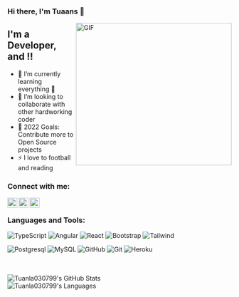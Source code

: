 ### Hi there, I'm Tuaans  👋

<img align="right" alt="GIF" src="https://github.com/Tuanla030799/Tuanla030799/blob/master/coder.gif?raw=true" width="350" height="320" />


## I'm a Developer, and !!

- 🌱 I’m currently learning everything 🤣
- 👯 I’m looking to collaborate with other hardworking coder
- 🥅 2022 Goals: Contribute more to Open Source projects
- ⚡  I love to football and reading

### Connect with me:

[<img align="left" alt="Tuanla | Twitter"  width="22px" src="https://cdn.jsdelivr.net/npm/simple-icons@v3/icons/twitter.svg" />][twitter]
[<img align="left" alt="Tuanla | Instagram" width="22px" src="https://cdn.jsdelivr.net/npm/simple-icons@v3/icons/instagram.svg" />][instagram]
[<img align="left" alt="Tuanla | Facebook" width="22px" src="https://cdn.jsdelivr.net/npm/simple-icons@3.13.0/icons/facebook.svg" />][facebook]
<br />

### Languages and Tools:

![TypeScript](https://img.shields.io/badge/-TypeScript-000000?style=flat&logo=typescript)
![Angular](https://img.shields.io/badge/-Angular-000000?style=flat&logo=angular)
![React](https://img.shields.io/badge/-React-000000?style=flat&logo=react)
![Bootstrap](https://img.shields.io/badge/-Bootstrap-000000?style=flat&logo=bootstrap)
![Tailwind](https://img.shields.io/badge/-Tailwind-000000?style=flat&logo=tailwindcss)



![Postgresql](https://img.shields.io/badge/-Postgresql-000000?style=flat&logo=postgresql)
![MySQL](https://img.shields.io/badge/-MySQL-000000?style=flat&logo=MySQL)
![GitHub](https://img.shields.io/badge/-GitHub-000000?style=flat&logo=github&logoColor=FFFFFF)
![Git](https://img.shields.io/badge/-Git-000000?style=flat&logo=git&logoColor=F05032)
![Heroku](https://img.shields.io/badge/-Heroku-000000?style=flat&logo=heroku)

<br />
<br />


<img align="left" alt="Tuanla030799's GitHub Stats" src="https://github-readme-stats.vercel.app/api?username=Tuanla030799&show_icons=true&theme=radical" />
<br/>
<img align="left" alt="Tuanla030799's Languages" src="https://github-readme-stats.vercel.app/api/top-langs/?username=Tuanla030799&theme=radical&hide=html" />


[twitter]: https://twitter.com/
[instagram]: https://www.instagram.com/
[facebook]: https://www.facebook.com/anhtuanlee.nightmares/
